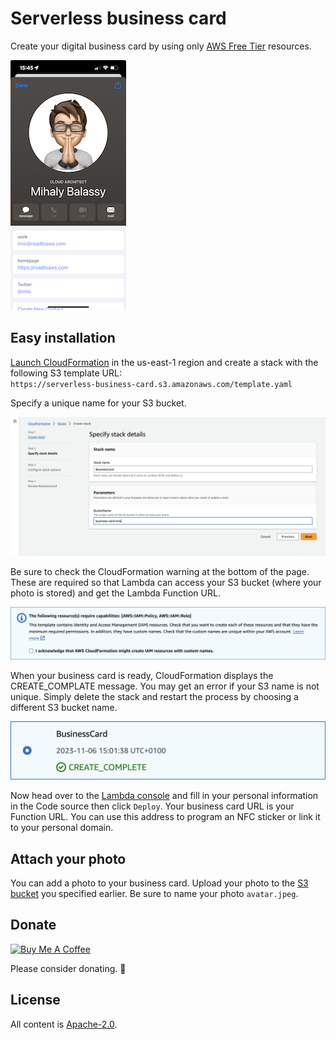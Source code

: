 # Serverless business card

Create your digital business card by using only [AWS Free Tier](https://aws.amazon.com/free/) resources.

![iPhone screenshot](https://github.com/suhajda3/serverless-business-card/blob/main/assets/iPhone.jpeg?raw=true)

## Easy installation

[Launch CloudFormation](https://us-east-1.console.aws.amazon.com/cloudformation/home?region=us-east-1) in the us-east-1 region and create a stack with the following S3 template URL:\
`https://serverless-business-card.s3.amazonaws.com/template.yaml`

Specify a unique name for your S3 bucket.

![CloudFormation](https://github.com/suhajda3/serverless-business-card/blob/main/assets/CloudFormation.png?raw=true)

Be sure to check the CloudFormation warning at the bottom of the page. These are required so that Lambda can access your S3 bucket (where your photo is stored) and get the Lambda Function URL.

![IAM warning](https://github.com/suhajda3/serverless-business-card/blob/main/assets/IAM-warning.png?raw=true)

When your business card is ready, CloudFormation displays the CREATE_COMPLATE message. You may get an error if your S3 name is not unique. Simply delete the stack and restart the process by choosing a different S3 bucket name.

![IAM warning](https://github.com/suhajda3/serverless-business-card/blob/main/assets/CloudFormation-stack-deployed.png?raw=true)

Now head over to the [Lambda console](https://us-east-1.console.aws.amazon.com/lambda/home?region=us-east-1#/functions/business-card?tab=code) and fill in your personal information in the Code source then click `Deploy`. Your business card URL is your Function URL. You can use this address to program an NFC sticker or link it to your personal domain.

## Attach your photo

You can add a photo to your business card. Upload your photo to the [S3 bucket](https://s3.console.aws.amazon.com/s3/home) you specified earlier. Be sure to name your photo `avatar.jpeg`.

## Donate

<a href="https://www.buymeacoffee.com/misi" target="_blank"><img src="https://www.buymeacoffee.com/assets/img/custom_images/orange_img.png" alt="Buy Me A Coffee" style="height: auto !important;width: auto !important;" ></a>

Please consider donating. 🙏

## License

All content is [Apache-2.0][1].

[1]: https://www.apache.org/licenses/LICENSE-2.0
